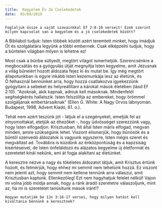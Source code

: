 ```yaml
---
title:  Kegyelem És Jó Cselekedetek
date:  03/09/2019
---
```


`Foglaljuk össze a saját szavainkkal Ef 2:8-10 verseit! Ezek szerint milyen kapcsolat van a kegyelem és a jó cselekedetek között?`

A Bibliából tudjuk: Isten többek között azért teremtett minket, hogy imádjuk Õt és szolgálatára legyünk a többi embernek. Csak elképzelni tudjuk, hogy a bûntelen világban milyen is lehetne ez!

Most csak a bûnbe süllyedt, megtört világot ismerhetjük. Szerencsénkre a megbocsátás és a gyógyulás útját megnyitja Isten kegyelme, amit Jézusnak a világ bûneiért hozott áldozata fejez ki és mutat be. Így még megtört állapotunkban is egyre inkább Isten kezemunkája lesz az életünk, és Õ felhasznál bennünket arra, hogy hozzá csatlakozva igyekezzünk gyógyítani a sebeket és helyreállítani a károkat mások életében (lásd Ef 2:10). "Azoknak, akik kapnak, adniuk kell másoknak. Mindenfelõl segítségkérés hallatszik. Isten felszólítja az embereket, hogy örömmel szolgáljanak embertársaiknak" (Ellen G. White: A Nagy Orvos lábnyomán. Budapest, 1998, Advent Kiadó, 61. o.).

Tehát nem azért teszünk jót - látjuk el a szegényeket, emeljük fel az elnyomottakat, etetjük az éhezõket -, hogy üdvösséget szerezzünk vagy, hogy Isten elfogadjon. Krisztusban, hit által Isten máris elfogad, megvan minden, amire szükségünk lehet. Viszont elismerjük, hogy bûnösök és a bûntõl szenvedõ áldozatok is vagyunk egyszerre, Isten mégis szeret és megváltást ad. Továbbra is küzdünk az énközpontúság és a kapzsiság kísértéseivel, de Isten önfeláldozó és alázatos kegyelme új életformát és szeretetet kínál nekünk, ami át fogja alakítani az életünket.

A keresztre nézve a nagy és tökéletes áldozatot látjuk, amit Krisztus értünk hozott, és felmérjük, hogy ehhez mi semmit nem tehetünk hozzá. Ez viszont nem jelenti azt, hogy semmit nem kellene tennünk arra válaszul, amit Krisztusban kaptunk. Ellenkezõleg! Ezt nem hagyhatjuk felelet nélkül! Vajon mi volna jobb módja annak, hogy a ránk áradó szeretetre válaszoljunk, mint az, ha mi is szeretetet tanúsítunk mások iránt!?

`Hogyan mutatják be 1Jn 3:16-17 versei, hogy milyen hatást kell kiváltania bennünk a keresztnek?`